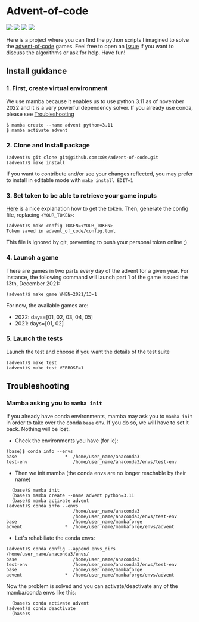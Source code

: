 # Advent-of-code

[![](https://img.shields.io/badge/python-3.11-blue.svg)](https://www.python.org/downloads/release/python-3110/)
[![](https://github.com/x0s/advent-of-code/actions/workflows/action_cov.yml/badge.svg)]()
[![](https://coveralls.io/repos/github/x0s/advent-of-code/badge.svg?branch=main)](https://coveralls.io/github/x0s/advent-of-code?branch=main)
[![](https://img.shields.io/badge/License-AGPL%20v3-blue.svg)](https://www.gnu.org/licenses/agpl-3.0)

Here is a project where you can find the python scripts I imagined to solve the [advent-of-code](https://adventofcode.com/) games. Feel free to open an [Issue](https://github.com/x0s/advent-of-code/issues) if you want to discuss the algorithms or ask for help. Have fun!

## Install guidance
### 1. First, create virtual environment
We use mamba because it enables us to use python 3.11 as of november 2022 and it is a very powerful dependency solver. If you already use conda, please see [Troubleshooting](#troubleshooting)
```
$ mamba create --name advent python=3.11
$ mamba activate advent
```

### 2. Clone and Install package
```
(advent)$ git clone git@github.com:x0s/advent-of-code.git
(advent)$ make install
```
If you want to contribute and/or see your changes reflected, you may prefer to install in editable mode with `make install EDIT=1`

### 3. Set token to be able to retrieve your game inputs
[Here](https://github.com/wimglenn/advent-of-code-wim/issues/1) is a nice explanation how to get the token. Then, generate the config file, replacing `<YOUR_TOKEN>`:

```
(advent)$ make config TOKEN=<YOUR_TOKEN>
Token saved in advent_of_code/config.toml
```

This file is ignored by git, preventing to push your personal token online ;)

### 4. Launch a game
There are games in two parts every day of the advent for a given year.
For instance, the following command will launch part 1 of the game issued the 13th, December 2021:
```
(advent)$ make game WHEN=2021/13-1
```
For now, the available games are:

- 2022: days=[01, 02, 03, 04, 05]
- 2021: days=[01, 02]


### 5. Launch the tests
Launch the test and choose if you want the details of the test suite
```
(advent)$ make test
(advent)$ make test VERBOSE=1
```


## Troubleshooting
### Mamba asking you to `mamba init`
If you already have conda environments, mamba may ask you to `mamba init` in order to take over the conda `base` env.
If you do so, we will have to set it back. Nothing will be lost.

- Check the environments you have (for ie):
```
(base)$ conda info --envs
base                  *  /home/user_name/anaconda3
test-env                 /home/user_name/anaconda3/envs/test-env
```
- Then we init mamba (the conda envs are no longer reachable by their name)
```
  (base)$ mamba init
  (base)$ mamba create --name advent python=3.11
  (base)$ mamba activate advent
(advent)$ conda info --envs
                         /home/user_name/anaconda3
                         /home/user_name/anaconda3/envs/test-env
base                     /home/user_name/mambaforge
advent                *  /home/user_name/mambaforge/envs/advent
```
- Let's rehabiliate the conda envs:
```
(advent)$ conda config --append envs_dirs /home/user_name/anaconda3/envs/
base                     /home/user_name/anaconda3
test-env                 /home/user_name/anaconda3/envs/test-env
base                     /home/user_name/mambaforge
advent                *  /home/user_name/mambaforge/envs/advent
```
Now the problem is solved and you can activate/deactivate any of the mamba/conda envs like this:
```
  (base)$ conda activate advent
(advent)$ conda deactivate
  (base)$
  ```
